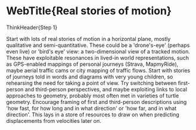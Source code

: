 # WebTitle{Real stories of motion}

ThinkHeader{Step 1}

Start with lots of real stories of motion in a horizontal plane, mostly qualitative and semi-quantitative. These could be a 'drone's-eye' (perhaps even live) or 'bird's eye' view: a two-dimensional view of a tracked motion. These have exploitable resonances in lived-in world representations, such as GPS-enabled mappings of personal journeys (Strava, MapmyRide), maybe aerial traffic cams or city mapping of traffic flows. Start with stories of journeys told in words and diagrams with very young children, so rehearsing the need for taking a point of view. Try switching between first-person and third-person perspectives, and maybe exploiting links to local approaches to geometry, probably most often met in varieties of turtle geometry. Encourage framing of first and third-person descriptions using 'how fast, for how long and in what direction' or 'how far, and in what direction'. This lays in a store of resources to draw on when predicting displacements from velocities later on.
